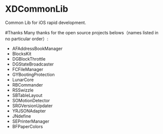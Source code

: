 # XDCommonLib
Common Lib for iOS rapid development.


#Thanks 
Many thanks for the open source projects belows（names listed in no particular order）:

- AFAddressBookManager
- BlocksKit
- DGBlockThrottle
- DGStateBroadcaster
- FCFileManager
- GYBootingProtection
- LunarCore
- RBCommander
- RSSwizzle
- SBTableLayout
- SOMotionDetector
- SRGVersionUpdater
- YRJSONAdapter 
- JNdefine
- SEPrinterManager
- BFPaperColors





